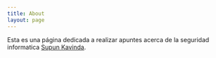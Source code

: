 ```yaml
---
title: About
layout: page
---
```


Esta es una página dedicada a realizar apuntes acerca de la seguridad informatica <a rel="me" target="_blank" href="https://twitter.com/_SupunKavinda">Supun Kavinda</a>.
